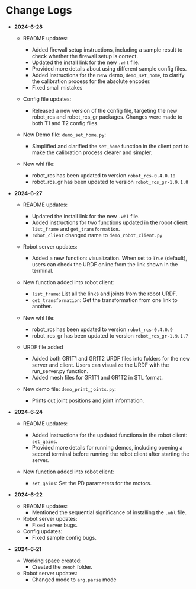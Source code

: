 # Change Logs

- **2024-6-28**
    - README updates:
        - Added firewall setup instructions, including a sample result to check whether the firewall setup is correct.
        - Updated the install link for the new `.whl` file.
        - Provided more details about using different sample config files.
        - Added instructions for the new demo, `demo_set_home`, to clarify the calibration process for the absolute encoder.
        - Fixed small mistakes

    - Config file updates:
        - Released a new version of the config file, targeting the new robot_rcs and robot_rcs_gr packages. Changes were made to both T1 and T2 config files.

    - New Demo file: `demo_set_home.py`:
        - Simplified and clarified the `set_home` function in the client part to make the calibration process clearer and simpler.

    - New whl file:
        - robot_rcs has been updated to version `robot_rcs-0.4.0.10`
        - robot_rcs_gr has been updated to version `robot_rcs_gr-1.9.1.8`


- **2024-6-27**
    - README updates:
        - Updated the install link for the new `.whl` file.
        - Added instructions for two functions updated in the robot client: `list_frame` and `get_transformation`.
        - `robot_client` changed name to `demo_robot_client.py`

    - Robot server updates:
        - Added a new function: visualization. When set to `True` (default), users can check the URDF online from the link shown in the terminal.

    - New function added into robot client:
        - `list_frame`: List all the links and joints from the robot URDF.
        - `get_transformation`: Get the transformation from one link to another.

    - New whl file:
        - robot_rcs has been updated to version `robot_rcs-0.4.0.9`
        - robot_rcs_gr has been updated to version `robot_rcs_gr-1.9.1.7`

    - URDF file added
        - Added both GR1T1 and GR1T2 URDF files into folders for the new server and client. Users can visualize the URDF with the run_server.py function.
        - Added mesh files for GR1T1 and GR1T2 in STL format.

    - New demo file: `demo_print_joints.py`:
        - Prints out joint positions and joint information.

- **2024-6-24**
    - README updates:
        - Added instructions for the updated functions in the robot client: `set_gains`.
        - Provided more details for running demos, including opening a second terminal before running the robot client after starting the server.

    - New function added into robot client:
        - `set_gains`: Set the PD parameters for the motors.

- **2024-6-22**
    - README updates:
        - Mentioned the sequential significance of installing the `.whl` file.
    - Robot server updates:
        - Fixed server bugs.
    - Config updates:
        - Fixed sample config bugs.

- **2024-6-21**
    - Working space created:
        - Created the `zenoh` folder.
    - Robot server updates:
        - Changed mode to `arg.parse` mode
    